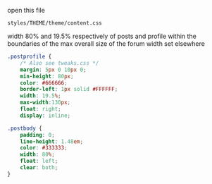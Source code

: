 open this file

`styles/THEME/theme/content.css`

width 80% and 19.5% respectively of posts and profile within the boundaries of the max overall size of the forum width set elsewhere

```css
.postprofile {
	/* Also see tweaks.css */
	margin: 5px 0 10px 0;
	min-height: 80px;
	color: #666666;
	border-left: 1px solid #FFFFFF;
	width: 19.5%;
	max-width:130px;
	float: right;
	display: inline;
```

```css
.postbody {
	padding: 0;
	line-height: 1.48em;
	color: #333333;
	width: 80%;
	float: left;
	clear: both;
}

```